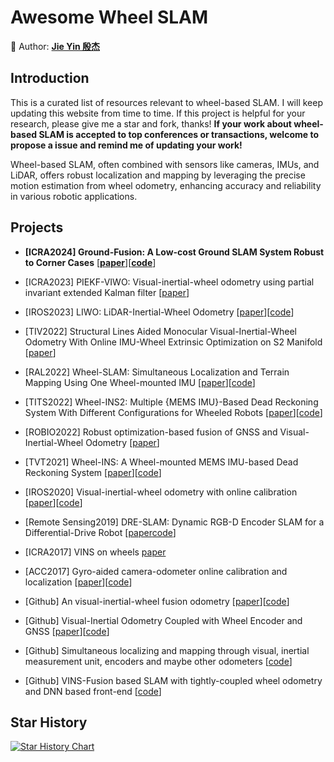 # Awesome Wheel SLAM
💎 Author: [**Jie Yin 殷杰**](https://github.com/sjtuyinjie)

## Introduction

This is a curated list of resources relevant to wheel-based SLAM. I will keep updating this website from time to time. If this project is helpful for your research, please give me a star and fork, thanks!
**If your work about wheel-based SLAM is accepted to top conferences or transactions, welcome to propose a issue and remind me of updating your work!**


Wheel-based SLAM, often combined with sensors like cameras, IMUs, and LiDAR, offers robust localization and mapping by leveraging the precise motion estimation from wheel odometry, enhancing accuracy and reliability in various robotic applications.

## Projects


- **[ICRA2024] Ground-Fusion: A Low-cost Ground SLAM System Robust to Corner Cases** [[**paper**](https://arxiv.org/abs/2402.14308)][[**code**](https://github.com/SJTU-ViSYS/Ground-Fusion)]


- [ICRA2023] PIEKF-VIWO: Visual-inertial-wheel odometry using partial invariant extended Kalman filter [[paper](https://arxiv.org/pdf/2303.07668)]


- [IROS2023] LIWO: LiDAR-Inertial-Wheel Odometry [[paper](https://arxiv.org/pdf/2302.14298)][[code](https://github.com/ZikangYuan/liw_oam)]


- [TIV2022] Structural Lines Aided Monocular Visual-Inertial-Wheel Odometry With Online IMU-Wheel Extrinsic Optimization on S2 Manifold [[paper](https://ieeexplore.ieee.org/abstract/document/10214115)]


- [RAL2022] Wheel-SLAM: Simultaneous Localization and Terrain Mapping Using One Wheel-mounted IMU [[paper](https://arxiv.org/abs/2211.03174)][[code](https://github.com/i2Nav-WHU/Wheel-SLAM)]




- [TITS2022] Wheel-INS2: Multiple {MEMS IMU}-Based Dead Reckoning System With Different Configurations for Wheeled Robots [[paper](https://arxiv.org/abs/2012.10593)][[code](https://github.com/i2Nav-WHU/Wheel-INS)]

- [ROBIO2022] Robust optimization-based fusion of GNSS and Visual-Inertial-Wheel Odometry [[paper](https://ieeexplore.ieee.org/abstract/document/10011839)]


- [TVT2021] Wheel-INS: A Wheel-mounted MEMS IMU-based Dead Reckoning System [[paper](https://ieeexplore.ieee.org/document/9524467)][[code](https://github.com/i2Nav-WHU/Wheel-INS)]

- [IROS2020] Visual-inertial-wheel odometry with online calibration [[paper](https://par.nsf.gov/servlets/purl/10293356)][[code](https://github.com/SJTU-ViSYS/Ground-Fusion)]




- [Remote Sensing2019] DRE-SLAM: Dynamic RGB-D Encoder SLAM for a Differential-Drive Robot [[paper](https://www.mdpi.com/2072-4292/11/4/380?ref=https://coder.social)[code](https://github.com/ydsf16/dre_slam)]


- [ICRA2017] VINS on wheels [paper](https://ieeexplore.ieee.org/abstract/document/7989603)


- [ACC2017] Gyro-aided camera-odometer online calibration and localization [[paper](https://drive.google.com/file/d/1pOLWp2WfqanO8CFin-Ppwl0FQku0-PJX/view)][[code](https://github.com/image-amazing/Wheel_Encoder_aided_vo)]



- [Github] An visual-inertial-wheel fusion odometry [[paper](https://github.com/TouchDeeper/VIW-Fusion/blob/master/Thesis%20-%20TingdaZhuang%20-%20Chinese%20-%20Research%20on%20Multi-sensor%20Fusion%20Localization%20of%20Mobile%20Robot%20Based%20on%20ROS.pdf)][[code](https://github.com/TouchDeeper/VIW-Fusion)]


- [Github] Visual-Inertial Odometry Coupled with Wheel Encoder and GNSS [[paper](https://blog.csdn.net/ewtewtewrt/article/details/117249295)][[code](https://github.com/Wallong/VINS-GPS-Wheel)]

- [Github] Simultaneous localizing and mapping through visual, inertial measurement unit, encoders and maybe other odometers [[code](https://github.com/leavesnight/VIEO_SLAM)]



- [Github] VINS-Fusion based SLAM with tightly-coupled wheel odometry and DNN based front-end [[code](https://github.com/KopanevPavel/runbot_custom_localization)]

## Star History

[![Star History Chart](https://api.star-history.com/svg?repos=sjtuyinjie/awesome-wheel-slam&type=Timeline)](https://star-history.com/#Ashutosh00710/github-readme-activity-graph&Timeline)



